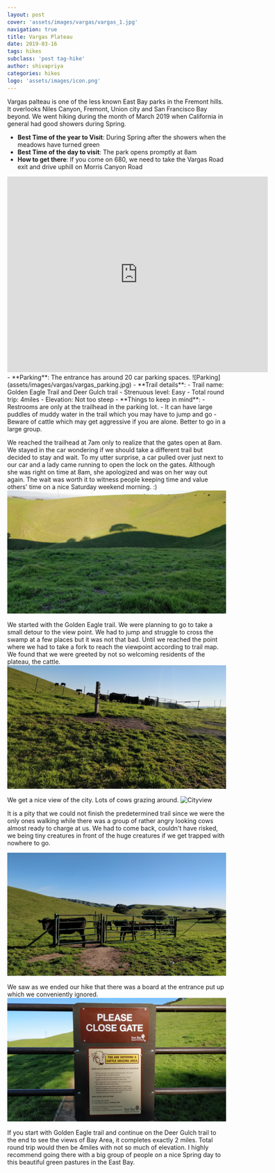```yaml
---
layout: post
cover: 'assets/images/vargas/vargas_1.jpg'
navigation: true
title: Vargas Plateau
date: 2019-03-16
tags: hikes
subclass: 'post tag-hike'
author: shivapriya
categories: hikes
logo: 'assets/images/icon.png'
---
```





Vargas palteau is one of the less known East Bay parks in the Fremont hills. It overlooks Niles Canyon, Fremont, Union city and San Francisco Bay beyond. We went hiking during the month of March 2019 when California in general had good showers during Spring. 

- **Best Time of the year to Visit**: During Spring after the showers when the meadows have turned green
- **Best Time of the day to visit**: The park opens promptly at 8am
- **How to get there**: If you come on 680, we need to take the Vargas Road exit and drive uphill on Morris Canyon Road
<iframe src="https://www.google.com/maps/embed?pb=!1m18!1m12!1m3!1d12655.46078836287!2d-121.93872812877207!3d37.575643088895006!2m3!1f0!2f0!3f0!3m2!1i1024!2i768!4f13.1!3m3!1m2!1s0x808fc109baa0c0bd%3A0xd9386b9e4a587286!2sVargas+Plateau+Regional+Park!5e0!3m2!1sen!2sus!4v1556772177576!5m2!1sen!2sus" width="600" height="450" frameborder="0" style="border:0" allowfullscreen></iframe>
- **Parking**: The entrance has around 20 car parking spaces.  ![Parking](assets/images/vargas/vargas_parking.jpg)
- **Trail details**:   
  - Trail name: Golden Eagle Trail and Deer Gulch trail
  - Strenuous level: Easy
  - Total round trip: 4miles
  - Elevation: Not too steep
- **Things to keep in mind**: 
  - Restrooms are only at the trailhead in the parking lot. 
  - It can have large puddles of muddy water in the trail which you may have to jump and go 
  - Beware of cattle which may get aggressive if you are alone. Better to go in a large group.



We reached the trailhead at 7am only to realize that the gates open at 8am. We stayed in the car wondering if we should take a different trail but decided to stay and wait. To my utter surprise, a car pulled over just next to our car and a lady came running to open the lock on the gates. Although she was right on time at 8am, she apologized and was on her way out again. The wait was worth it to witness people keeping time and value others' time on a nice Saturday weekend morning. :)
![Trailhead](assets/images/vargas/vargas_3.jpg)

We started with the Golden Eagle trail. We were planning to go to take a small detour to the view point. We had to jump and struggle to cross the swamp at a few places but it was not that bad. Until we reached the point where we had to take a fork to reach the viewpoint according to trail map. We found that we were greeted by not so welcoming residents of the plateau, the cattle. 
![Cowblock](assets/images/vargas/vargas_4.jpg) 



We get a nice view of the city. Lots of cows grazing around.
![Cityview](assets/images/vargas/vargas_5.jpg)
 
It is a pity that we could not finish the predetermined trail since we were the only ones walking while there was a group of rather angry looking cows almost ready to charge at us. We had to come back, couldn't have risked, we being tiny creatures in front of the huge creatures if we get trapped with nowhere to go. 

![Summit](assets/images/vargas/vargas_6.jpg)

We saw as we ended our hike that there was a board at the entrance put up which we conveniently ignored. 
![Notice](assets/images/vargas/vargas_notice.jpg)

If you start with Golden Eagle trail and continue on the Deer Gulch trail to the end to see the views of Bay Area, it completes exactly 2 miles. Total round trip would then be 4miles with not so much of elevation. I highly recommend going there with a big group of people on a nice Spring day to this beautiful green pastures in the East Bay.
 



